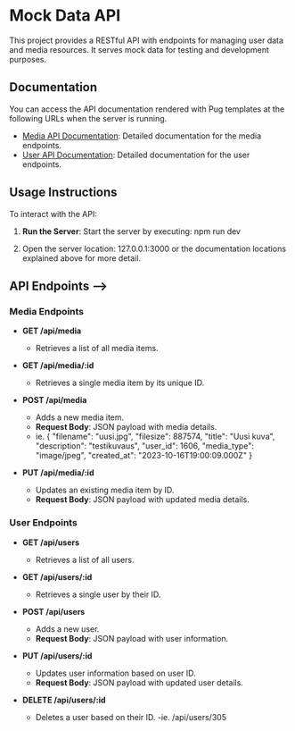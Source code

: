 # Mock Data API

This project provides a RESTful API with endpoints for managing user data and media resources. It serves mock data for testing and development purposes.

## Documentation

You can access the API documentation rendered with Pug templates at the following URLs when the server is running. 

- [Media API Documentation](http://localhost:3000/api/app/media): Detailed documentation for the media endpoints.
- [User API Documentation](http://localhost:3000/api/app/users): Detailed documentation for the user endpoints.

## Usage Instructions

To interact with the API:

1. **Run the Server**:
   Start the server by executing:
   npm run dev

2. Open the server location: 127.0.0.1:3000 or the documentation locations explained above for more detail.


## API Endpoints -->

### Media Endpoints

- **GET /api/media**
  - Retrieves a list of all media items.
  
- **GET /api/media/:id**
  - Retrieves a single media item by its unique ID.

- **POST /api/media**
  - Adds a new media item. 
  - **Request Body**: JSON payload with media details.
  - ie.
  {
    "filename": "uusi.jpg",
    "filesize": 887574,
    "title": "Uusi kuva",
    "description": "testikuvaus",
    "user_id": 1606,
    "media_type": "image/jpeg",
    "created_at": "2023-10-16T19:00:09.000Z"
  }

- **PUT /api/media/:id**
  - Updates an existing media item by ID.
  - **Request Body**: JSON payload with updated media details.

### User Endpoints

- **GET /api/users**
  - Retrieves a list of all users.

- **GET /api/users/:id**
  - Retrieves a single user by their ID.

- **POST /api/users**
  - Adds a new user.
  - **Request Body**: JSON payload with user information.

- **PUT /api/users/:id**
  - Updates user information based on user ID.
  - **Request Body**: JSON payload with updated user details.

- **DELETE /api/users/:id**
  - Deletes a user based on their ID.
  -ie. /api/users/305

